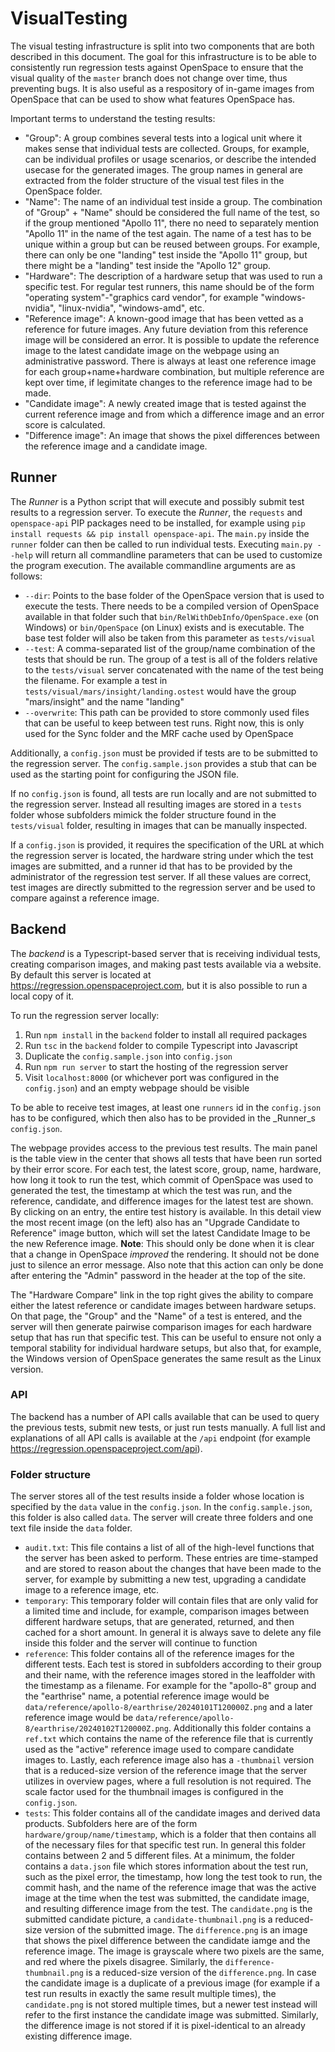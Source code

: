 # VisualTesting
The visual testing infrastructure is split into two components that are both described in this document. The goal for this infrastructure is to be able to consistently run regression tests against OpenSpace to ensure that the visual quality of the `master` branch does not change over time, thus preventing bugs. It is also useful as a respository of in-game images from OpenSpace that can be used to show what features OpenSpace has.

Important terms to understand the testing results:
  - "Group": A group combines several tests into a logical unit where it makes sense that individual tests are collected. Groups, for example, can be individual profiles or usage scenarios, or describe the intended usecase for the generated images. The group names in general are extracted from the folder structure of the visual test files in the OpenSpace folder.
  - "Name": The name of an individual test inside a group. The combination of "Group" + "Name" should be considered the full name of the test, so if the group mentioned "Apollo 11", there no need to separately mention "Apollo 11" in the name of the test again. The name of a test has to be unique within a group but can be reused between groups. For example, there can only be one "landing" test inside the "Apollo 11" group, but there might be a "landing" test inside the "Apollo 12" group.
  - "Hardware": The description of a hardware setup that was used to run a specific test. For regular test runners, this name should be of the form "operating system"-"graphics card vendor", for example "windows-nvidia", "linux-nvidia", "windows-amd", etc.
  - "Reference image": A known-good image that has been vetted as a reference for future images. Any future deviation from this reference image will be considered an error. It is possible to update the reference image to the latest candidate image on the webpage using an administrative password. There is always at least one reference image for each group+name+hardware combination, but multiple reference are kept over time, if legimitate changes to the reference image had to be made.
  - "Candidate image": A newly created image that is tested against the current reference image and from which a difference image and an error score is calculated.
  - "Difference image": An image that shows the pixel differences between the reference image and a candidate image.


## Runner
The _Runner_ is a Python script that will execute and possibly submit test results to a regression server. To execute the _Runner_, the `requests` and `openspace-api` PIP packages need to be installed, for example using `pip install requests && pip install openspace-api`. The `main.py` inside the `runner` folder can then be called to run individual tests. Executing `main.py --help` will return all commandline parameters that can be used to customize the program execution. The available commandline arguments are as follows:
  - `--dir`: Points to the base folder of the OpenSpace version that is used to execute the tests. There needs to be a compiled version of OpenSpace available in that folder such that `bin/RelWithDebInfo/OpenSpace.exe` (on Windows) or `bin/OpenSpace` (on Linux) exists and is executable. The base test folder will also be taken from this parameter as `tests/visual`
  - `--test`: A comma-separated list of the group/name combination of the tests that should be run. The group of a test is all of the folders relative to the `tests/visual` server concatenated with the name of the test being the filename. For example a test in `tests/visual/mars/insight/landing.ostest` would have the group "mars/insight" and the name "landing"
  - `--overwrite`: This path can be provided to store commonly used files that can be useful to keep between test runs. Right now, this is only used for the Sync folder and the MRF cache used by OpenSpace

Additionally, a `config.json` must be provided if tests are to be submitted to the regression server. The `config.sample.json` provides a stub that can be used as the starting point for configuring the JSON file.

If no `config.json` is found, all tests are run locally and are not submitted to the regression server. Instead all resulting images are stored in a `tests` folder whose subfolders mimick the folder structure found in the `tests/visual` folder, resulting in images that can be manually inspected.

If a `config.json` is provided, it requires the specification of the URL at which the regression server is located, the hardware string under which the test images are submitted, and a runner id that has to be provided by the administrator of the regression test server. If all these values are correct, test images are directly submitted to the regression server and be used to compare against a reference image.


## Backend
The _backend_ is a Typescript-based server that is receiving individual tests, creating comparison images, and making past tests available via a website. By default this server is located at https://regression.openspaceproject.com, but it is also possible to run a local copy of it.

To run the regression server locally:
  1. Run `npm install` in the `backend` folder to install all required packages
  1. Run `tsc` in the `backend` folder to compile Typescript into Javascript
  1. Duplicate the `config.sample.json` into `config.json`
  1. Run `npm run server` to start the hosting of the regression server
  1. Visit `localhost:8000` (or whichever port was configured in the `config.json`) and an empty webpage should be visible

To be able to receive test images, at least one `runners` id in the `config.json` has to be configured, which then also has to be provided in the _Runner_s `config.json`.

The webpage provides access to the previous test results. The main panel is the table view in the center that shows all tests that have been run sorted by their error score. For each test, the latest score, group, name, hardware, how long it took to run the test, which commit of OpenSpace was used to generated the test, the timestamp at which the test was run, and the reference, candidate, and difference images for the latest test are shown. By clicking on an entry, the entire test history is available. In this detail view the most recent image (on the left) also has an "Upgrade Candidate to Reference" image button, which will set the latest Candidate Image to be the new Reference image. **Note**: This should only be done when it is clear that a change in OpenSpace _improved_ the rendering. It should not be done just to silence an error message. Also note that this action can only be done after entering the "Admin" password in the header at the top of the site.

The "Hardware Compare" link in the top right gives the ability to compare either the latest reference or candidate images between hardware setups. On that page, the "Group" and the "Name" of a test is entered, and the server will then generate pairwise comparison images for each hardware setup that has run that specific test. This can be useful to ensure not only a temporal stability for individual hardware setups, but also that, for example, the Windows version of OpenSpace generates the same result as the Linux version.


### API
The backend has a number of API calls available that can be used to query the previous tests, submit new tests, or just run tests manually. A full list and explanations of all API calls is available at the `/api` endpoint (for example https://regression.openspaceproject.com/api).


### Folder structure
The server stores all of the test results inside a folder whose location is specified by the `data` value in the `config.json`. In the `config.sample.json`, this folder is also called `data`. The server will create three folders and one text file inside the `data` folder.

  - `audit.txt`: This file contains a list of all of the high-level functions that the server has been asked to perform. These entries are time-stamped and are stored to reason about the changes that have been made to the server, for example by submitting a new test, upgrading a candidate image to a reference image, etc.
  - `temporary`: This temporary folder will contain files that are only valid for a limited time and include, for example, comparison images between different hardware setups, that are generated, returned, and then cached for a short amount. In general it is always save to delete any file inside this folder and the server will continue to function
  - `reference`: This folder contains all of the reference images for the different tests. Each test is stored in subfolders according to their group and their name, with the reference images stored in the leaffolder with the timestamp as a filename. For example for the "apollo-8" group and the "earthrise" name, a potential reference image would be `data/reference/apollo-8/earthrise/20240101T120000Z.png` and a later reference image would be `data/reference/apollo-8/earthrise/20240102T120000Z.png`. Additionally this folder contains a `ref.txt` which contains the name of the reference file that is currently used as the "active" reference image used to compare candidate images to. Lastly, each reference image also has a `-thumbnail` version that is a reduced-size version of the reference image that the server utilizes in overview pages, where a full resolution is not required. The scale factor used for the thumbnail images is configured in the `config.json`.
  - `tests`: This folder contains all of the candidate images and derived data products. Subfolders here are of the form `hardware/group/name/timestamp`, which is a folder that then contains all of the necessary files for that specific test run. In general this folder contains between 2 and 5 different files. At a minimum, the folder contains a `data.json` file which stores information about the test run, such as the pixel error, the timestamp, how long the test took to run, the commit hash, and the name of the reference image that was the active image at the time when the test was submitted, the candidate image, and resulting difference image from the test. The `candidate.png` is the submitted candidate picture, a `candidate-thumbnail.png` is a reduced-size version of the submitted image. The `difference.png` is an image that shows the pixel difference between the candidate iamge and the reference image. The image is grayscale where two pixels are the same, and red where the pixels disagree. Similarly, the `difference-thumbnail.png` is a reduced-size version of the `difference.png`. In case the candidate image is a duplicate of a previous image (for example if a test run results in exactly the same result multiple times), the `candidate.png` is not stored multiple times, but a newer test instead will refer to the first instance the candidate image was submitted. Similarly, the difference image is not stored if it is pixel-identical to an already existing difference image.
